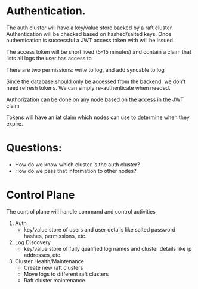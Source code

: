 # Authentication.  
The auth cluster will have a key/value store backed by a raft cluster. Authentication will be checked based on hashed/salted keys. Once authentication is successful a JWT access token with will be issued.  

The access token will be short lived (5-15 minutes) and contain a claim that lists all logs the user has access to  

There are two permissions: write to log, and add syncable to log  

Since the database should only be accessed from the backend, we don't need refresh tokens. We can simply re-authenticate when needed.

Authorization can be done on any node based on the access in the JWT claim  

Tokens will have an iat claim which nodes can use to determine when they expire.  

# Questions:
* How do we know which cluster is the auth cluster?
* How do we pass that information to other nodes?

# Control Plane
The control plane will handle command and control activities
1. Auth
    * key/value store of users and user details like salted password hashes, permissions, etc.
2. Log Discovery
    * key/value store of fully qualified log names and cluster details like ip addresses, etc.
3. Cluster Health/Maintenance
    * Create new raft clusters
    * Move logs to different raft clusters
    * Raft cluster maintenance